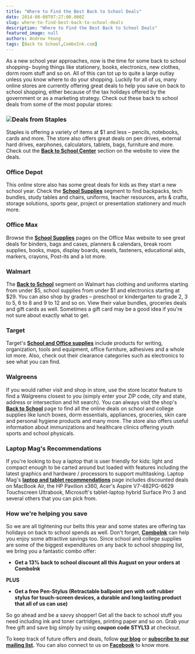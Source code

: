 ```yaml
---
title: "Where to Find the Best Back to School Deals"
date: 2014-08-08T07:27:00.000Z
slug: where-to-find-best-back-to-school-deals
description: "Where to Find the Best Back to School Deals"
featured_image: null
authors: Andrew Yeung
tags: [Back to School,ComboInk.com]
---
```


As a new school year approaches, now is the time for some back to school shopping- buying things like stationery, books, electronics, new clothes, dorm room stuff and so on. All of this can tot up to quite a large outlay unless you know where to do your shopping. Luckily for all of us, many online stores are currently offering great deals to help you save on back to school shopping, either because of the tax holidays offered by the government or as a marketing strategy. Check out these back to school deals from some of the most popular stores:

### [![](/blog/images/girl.jpg)](/blog/images/girl.jpg)Deals from Staples

Staples is offering a variety of items at $1 and less – pencils, notebooks, cards and more. The store also offers great deals on pen drives, external hard drives, earphones, calculators, tablets, bags, furniture and more. Check out the **[Back to School Center](http://www.staples.com/back-to-school-center/cat%5FBI783896?icid=BTS:TOPHAT:LPB:BTSCENTER::PROMO:20140629:1)** section on the website to view the deals.

### Office Depot

This online store also has some great deals for kids as they start a new school year. Check the **[School Supplies](http://www.officedepot.com/a/browse/school-supplies/N=5+502600/)** segment to find backpacks, tech bundles, study tables and chairs, uniforms, teacher resources, arts & crafts, storage solutions, sports gear, project or presentation stationery and much more.

### Office Max

Browse the **[School Supplies](http://www.officemax.com/office-supplies/school-supplies)** pages on the Office Max website to see great deals for binders, bags and cases, planners & calendars, break room supplies, books, maps, display boards, easels, fasteners, educational aids, markers, crayons, Post-its and a lot more.

### Walmart

The **[Back to School](http://www.walmart.com/cp/Back-to-School/1071204)** segment on Walmart has clothing and uniforms starting from under $5, school supplies from under $1 and electronics starting at $29\. You can also shop by grades – preschool or kindergarten to grade 2, 3 to 5, 6 to 8 and 9 to 12 and so on. View their value bundles, groceries deals and gift cards as well. Sometimes a gift card may be a good idea if you're not sure about exactly what to get.

### Target

Target's **[School and Office supplies](http://www.target.com/c/school-office-supplies/-/N-5xsxr)** include products for writing, organization, tools and equipment, office furniture, adhesives and a whole lot more. Also, check out their clearance categories such as electronics to see what you can find.

### Walgreens

If you would rather visit and shop in store, use the store locator feature to find a Walgreens closest to you (simply enter your ZIP code, city and state, address or intersection and hit search). You can always visit the shop's **[Back to School](http://www.walgreens.com/topic/promotion/backtoschool.jsp)** page to find all the online deals on school and college supplies like lunch boxes, dorm essentials, appliances, groceries, skin care and personal hygiene products and many more. The store also offers useful information about immunizations and healthcare clinics offering youth sports and school physicals.

### Laptop Mag's Recommendations

If you're looking to buy a laptop that is user friendly for kids: light and compact enough to be carted around but loaded with features including the latest graphics and hardware / processors to support multitasking. Laptop Mag's **[laptop and tablet recommendations](http://blog.laptopmag.com/best-back-to-school-deals)** page includes discounted deals on MacBook Air, the HP Pavilion x360, Acer's Aspire V7-482PG-6629 Touchscreen Ultrabook, Microsoft's tablet-laptop hybrid Surface Pro 3 and several others that you can pick from.

### How we're helping you save

So we are all tightening our belts this year and some states are offering tax holidays on back to school spends as well. Don't forget, **[ComboInk](https://www.comboink.com/)** can help you enjoy some attractive savings too. Since school and college supplies are some of the biggest expenditures on any back to school shopping list, we bring you a fantastic combo offer:

* **Get a 13% back to school discount all this August on your orders at ComboInk**

**PLUS**

* **Get a free Pen-Stylus (Retractable ballpoint pen with soft rubber stylus for touch-screen devices, a durable and long lasting product that all of us can use)**

So go ahead and be a savvy shopper! Get all the back to school stuff you need including ink and toner cartridges, printing paper and so on. Grab your free gift and save big simply by using **coupon code STYL13** at checkout.

To keep track of future offers and deals, follow **[our blog](http://blog.comboink.local/)** or [**subscribe to our mailing list**](https://www.comboink.com/coupon)**.** You can also connect to us on **[Facebook](https://www.facebook.com/comboink)** to know more.